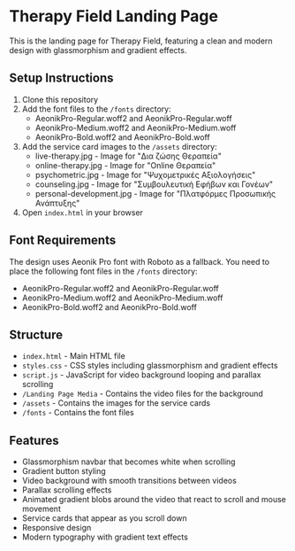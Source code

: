 # Therapy Field Landing Page

This is the landing page for Therapy Field, featuring a clean and modern design with glassmorphism and gradient effects.

## Setup Instructions

1. Clone this repository
2. Add the font files to the `/fonts` directory:
   - AeonikPro-Regular.woff2 and AeonikPro-Regular.woff
   - AeonikPro-Medium.woff2 and AeonikPro-Medium.woff
   - AeonikPro-Bold.woff2 and AeonikPro-Bold.woff
3. Add the service card images to the `/assets` directory:
   - live-therapy.jpg - Image for "Δια ζώσης Θεραπεία"
   - online-therapy.jpg - Image for "Online Θεραπεία"
   - psychometric.jpg - Image for "Ψυχομετρικές Αξιολογήσεις"
   - counseling.jpg - Image for "Συμβουλευτική Εφήβων και Γονέων"
   - personal-development.jpg - Image for "Πλατφόρμες Προσωπικής Ανάπτυξης"
4. Open `index.html` in your browser

## Font Requirements

The design uses Aeonik Pro font with Roboto as a fallback. You need to place the following font files in the `/fonts` directory:
- AeonikPro-Regular.woff2 and AeonikPro-Regular.woff
- AeonikPro-Medium.woff2 and AeonikPro-Medium.woff
- AeonikPro-Bold.woff2 and AeonikPro-Bold.woff

## Structure

- `index.html` - Main HTML file
- `styles.css` - CSS styles including glassmorphism and gradient effects
- `script.js` - JavaScript for video background looping and parallax scrolling
- `/Landing Page Media` - Contains the video files for the background
- `/assets` - Contains the images for the service cards
- `/fonts` - Contains the font files

## Features

- Glassmorphism navbar that becomes white when scrolling
- Gradient button styling
- Video background with smooth transitions between videos
- Parallax scrolling effects
- Animated gradient blobs around the video that react to scroll and mouse movement
- Service cards that appear as you scroll down
- Responsive design
- Modern typography with gradient text effects 